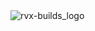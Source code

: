 <picture>
  <source media="(prefers-color-scheme: light)" srcset="https://raw.githubusercontent.com/IMXEren/rvx-builds/main/rvx-builds/logo_big_light-bg.svg.svg">
  <source media="(prefers-color-scheme: dark)" srcset="https://raw.githubusercontent.com/IMXEren/rvx-builds/main/rvx-builds/logo_big_dark-bg.svg">
  <img alt="rvx-builds_logo">
</picture>
